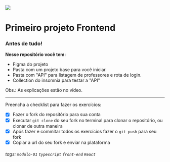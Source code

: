 ![](https://i.imgur.com/xG74tOh.png)

# Primeiro projeto Frontend

### Antes de tudo!

 **Nesse repositório você tem:**
 - Figma do projeto
 - Pasta com um projeto base para você iniciar.
 - Pasta com "API" para listagem de professores e rota de login.
 - Collection do insomnia para testar a "API"


Obs.: As explicações estão no vídeo.

---

Preencha a checklist para fazer os exercícios:

-   [x] Fazer o fork do repositório para sua conta
-   [x] Executar `git clone` do seu fork no terminal para clonar o repositório, ou clonar de outra maneira
-   [x] Após fazer e commitar todos os exercícios fazer o `git push` para seu fork
-   [x] Copiar a url do seu fork e enviar na plataforma

###### tags: `modulo-01` `typescript` `front-end` `React`
